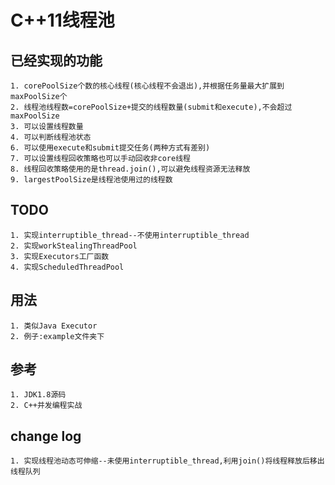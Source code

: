 # C++11线程池

## 已经实现的功能

	1. corePoolSize个数的核心线程(核心线程不会退出),并根据任务量最大扩展到maxPoolSize个
	2. 线程池线程数=corePoolSize+提交的线程数量(submit和execute),不会超过maxPoolSize
	3. 可以设置线程数量
	4. 可以判断线程池状态
	6. 可以使用execute和submit提交任务(两种方式有差别)
	7. 可以设置线程回收策略也可以手动回收非core线程
	8. 线程回收策略使用的是thread.join(),可以避免线程资源无法释放
	9. largestPoolSize是线程池使用过的线程数

## TODO

	1. 实现interruptible_thread--不使用interruptible_thread
	2. 实现workStealingThreadPool
	3. 实现Executors工厂函数
	4. 实现ScheduledThreadPool 

## 用法
	1. 类似Java Executor
	2. 例子:example文件夹下

## 参考
	1. JDK1.8源码
	2. C++并发编程实战

## change log

	1. 实现线程池动态可伸缩--未使用interruptible_thread,利用join()将线程释放后移出线程队列
